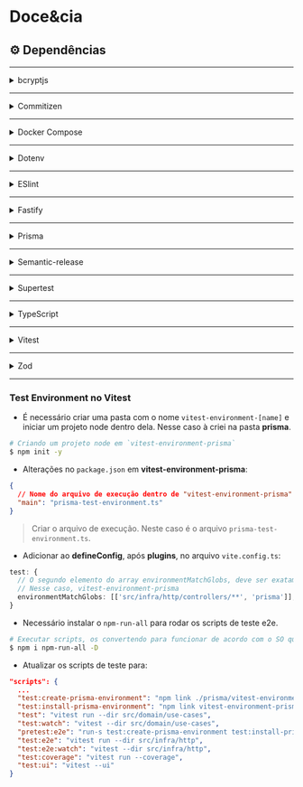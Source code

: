 # Doce&cia

## ⚙️ Dependências

---

<details>
  <summary><a>bcryptjs</a></summary>

```sh
$ npm i bcryptjs

# Instalação das tipagens
$ npm i @types/bcryptjs -D
```

</details>

---

<details>
  <summary><a>Commitizen</a></summary>

```sh
$ npm i commitizen -D

# Configuração do Commitizen
$ npx commitizen init cz-conventional-changelog --save-dev --save-exact
```

Atualizar `.git/hooks/prepare-commit-msg` com o código:

```sh
#!/bin/bash
exec < /dev/tty && node_modules/.bin/cz --hook || true
```

</details>

---

<details>
  <summary><a>Docker Compose</a></summary>
<blockquote>É necessário ter o docker pré-instalado na sua máquina.</blockquote>

```sh
# Criar o container com as configurações do arquivo `docker-compose.yml`
$ docker compose up -D
```

</details>

---

<details>
  <summary><a>Dotenv</a></summary>

```sh
$ npm i dotenv
```

</details>

---

<details>
  <summary><a>ESlint</a></summary>

```sh
$ npm i eslint -D

# Instalando o plugin ESLint da Rocketseat para formatação do código
$ npm i @rocketseat/eslint-config

# Configuração do ESlint (opcional)
$ npx eslint --init

```

Adicionar ao `.eslintrc.json`:

```json
{
  "extends": "@rocketseat/eslint-config/node",
  "rules": {
    "camelcase": "off",
    "no-useless-constructor": "off"
  }
}
```

<blockquote>Alterar o arquivo `node.js` nas dependências do plugin em **node_modules** para aceitar ponto e vírgula ao final das linhas.</blockquote>

</details>

---

<details>
  <summary><a>Fastify</a></summary>

```sh
$ npm i fastify

# Lib integrada ao fastify para a criação de Json Web Tokens
$ npm i @fastify/jwt
```

</details>

---

<details>
  <summary><a>Prisma</a></summary>

```sh
$ npm i prisma -D

$ npm i @prisma/client

# Inicializar o prisma
$ npx prisma init

# Gerar as migrations do banco de dados
$ npx prisma migrate dev
```

</details>

---

<details>
  <summary><a>Semantic-release</a></summary>

```sh
$ npm i semantic-release -D

# Plugins adicionais
$ npm i @semantic-release/git @semantic-release/changelog -D
```

</details>

---

<details>
  <summary><a>Supertest</a></summary>

```sh
# Realiza as chamadas HTTP dos testes para a aplicação sem a necessidade de colocar a aplicação no ar
$ npm i supertest -D
```

</details>

---

<details>
  <summary><a>TypeScript</a></summary>

```sh
# Instalação do TypeScript e das tipagens para node
$ npm i typescript @types/node -D

# Inicializando o TypeScript
$ npx tsc --init

# Permite que o node execute código TypeScript
$ npm i tsx -D

# Realiza a conversão do código de TypeScrip para JavaScript (build)
$ npm i tsup -D
```

</details>

---

<details>
  <summary><a>Vitest</a></summary>

```sh
$ npm i vitest -D

# Plugin para que o vitest consiga entender os paths configurados no tsconfig
$ npm i vite-tsconfig-paths -D

# Interface para visualizar e executar os testes
$ npm i @vitest/ui -D
```

Criar arquivo de configuração do Vitest (`vite.config.ts`):

<blockquote>Adicionando o plugin nas configurações do Vitest</blockquote>

```ts
import { defineConfig } from "vitest/config";
import tsconfigPaths from "vite-tsconfig-paths";

export default defineConfig({
  plugins: [tsconfigPaths()],
});
```

Adicionar os scripts de testes ao `package.json`:

```json
"scripts": {
  ...
  "test": "vitest run",
  "test:watch": "vitest",
  "test:coverage": "vitest run --coverage",
  "test:ui": "vitest --ui"
},
```

Criação de um [Test Environment no Vitest.](#test-environment-no-vitest)

</details>

---

<details>
  <summary><a>Zod</a></summary>
  
  ```sh
  $ npm i zod
  ```
</details>

---

### Test Environment no Vitest

- É necessário criar uma pasta com o nome `vitest-environment-[name]` e iniciar um projeto node dentro dela. Nesse caso à criei na pasta **prisma**.

```sh
# Criando um projeto node em `vitest-environment-prisma`
$ npm init -y
```

- Alterações no `package.json` em **vitest-environment-prisma**:

```json
{
  // Nome do arquivo de execução dentro de "vitest-environment-prisma"
  "main": "prisma-test-environment.ts"
}
```

> Criar o arquivo de execução. Neste caso é o arquivo `prisma-test-environment.ts`.

- Adicionar ao **defineConfig**, após **plugins**, no arquivo `vite.config.ts`:

```ts
test: {
  // O segundo elemento do array environmentMatchGlobs, deve ser exatament o nome ao final de vitest-environmemnt-[name]
  // Nesse caso, vitest-environment-prisma
  environmentMatchGlobs: [['src/infra/http/controllers/**', 'prisma']],
}
```

- Necessário instalar o `npm-run-all` para rodar os scripts de teste e2e.

```sh
# Executar scripts, os convertendo para funcionar de acordo com o SO que esteja usando
$ npm i npm-run-all -D
```

- Atualizar os scripts de teste para:

```json
"scripts": {
  ...
  "test:create-prisma-environment": "npm link ./prisma/vitest-environment-prisma",
  "test:install-prisma-environment": "npm link vitest-environment-prisma",
  "test": "vitest run --dir src/domain/use-cases",
  "test:watch": "vitest --dir src/domain/use-cases",
  "pretest:e2e": "run-s test:create-prisma-environment test:install-prisma-environment",
  "test:e2e": "vitest run --dir src/infra/http",
  "test:e2e:watch": "vitest --dir src/infra/http",
  "test:coverage": "vitest run --coverage",
  "test:ui": "vitest --ui"
}
```
